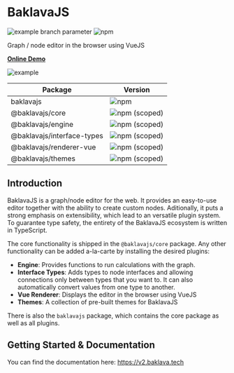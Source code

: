 # BaklavaJS

![example branch parameter](https://github.com/newcat/baklavajs/actions/workflows/push.yml/badge.svg?branch=feature-1)
![npm](https://img.shields.io/npm/v/baklavajs.svg)

Graph / node editor in the browser using VueJS

**[Online Demo](https://codesandbox.io/s/baklavajs-example-jyc6f?file=/src/App.vue)**

![example](/img/example.png)

| Package | Version |
| --- | --- |
| baklavajs | ![npm](https://img.shields.io/npm/v/baklavajs.svg?style=flat-square) |
| @baklavajs/core | ![npm (scoped)](https://img.shields.io/npm/v/@baklavajs/core.svg?style=flat-square) |
| @baklavajs/engine | ![npm (scoped)](https://img.shields.io/npm/v/@baklavajs/engine.svg?style=flat-square) |
| @baklavajs/interface-types | ![npm (scoped)](https://img.shields.io/npm/v/@baklavajs/interface-types.svg?style=flat-square) |
| @baklavajs/renderer-vue | ![npm (scoped)](https://img.shields.io/npm/v/@baklavajs/renderer-vue.svg?style=flat-square) |
| @baklavajs/themes | ![npm (scoped)](https://img.shields.io/npm/v/@baklavajs/themes.svg?style=flat-square) |

## Introduction
BaklavaJS is a graph/node editor for the web. It provides an easy-to-use editor together with the ability to create custom nodes. Aditionally, it puts a strong emphasis on extensibility, which lead to an versatile plugin system.
To guarantee type safety, the entirety of the BaklavaJS ecosystem is written in TypeScript.

The core functionality is shipped in the `@baklavajs/core` package. Any other functionality can be added a-la-carte by installing the desired plugins:
* **Engine**: Provides functions to run calculations with the graph.
* **Interface Types**: Adds types to node interfaces and allowing connections only between types that you want to. It can also automatically convert values from one type to another.
* **Vue Renderer**: Displays the editor in the browser using VueJS
* **Themes**: A collection of pre-built themes for BaklavaJS

There is also the `baklavajs` package, which contains the core package as well as all plugins.

## Getting Started & Documentation
You can find the documentation here: https://v2.baklava.tech

